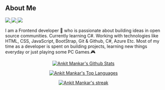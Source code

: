 <!--
**ankitmankar0/ankitmankar0** is a ✨ _special_ ✨ repository because its `README.md` (this file) appears on your GitHub profile.

Here are some ideas to get you started:

- 🔭 I’m currently working on ...
- 🌱 I’m currently learning ...
- 👯 I’m looking to collaborate on ...
- 🤔 I’m looking for help with ...
- 💬 Ask me about ...
- 📫 How to reach me: ...
- 😄 Pronouns: ...
- ⚡ Fun fact: ...
-->
## About Me

<p align="left">
  <a href="http://twitter.com/ankitmankar17">
    <img src="https://img.shields.io/twitter/follow/evavic44?label=Twitter&logo=twitter&style=for-the-badge" />
  </a>
  <a href="https://www.linkedin.com/in/ankit-mankar">
    <img src="https://img.shields.io/badge/LinkedIn-0077B5?style=for-the-badge&logo=linkedin&logoColor=white">
  </a>
  <a href="https://www.instagram.com/ankit.mankar"> 
    <img src="https://img.shields.io/badge/Instagram-ffffff?style=for-the-badge&logo=Instagram&logoColor=black">
  </a>
</p>

I am a Frontend developer 🧩 who is passionate about building ideas in open source communities. Currently learning C#. Working with technologies like HTML, CSS, JavaScript, BootStrap, Git & Github, C#, Azure Etc.
Most of my time as a developer is spent on building projects, learning new things everyday or just playing some PC Games.🎮
<br/>
<p align="center">
 <a href="https://github.com/ankitmankar0/github-readme-stats"><img alt="Ankit Mankar's Github Stats" src="https://github-readme-stats.vercel.app/api?username=ankitmankar0&&show_icons=true&title_color=ffffff&icon_color=bb2acf&text_color=ffffff&bg_color=060A0CD0" /></a>
 <p align="center">
  <a href="https://github.com/ankitmankar0/github-readme-stats"><img alt="Ankit Mankar's Top Languages" src="https://github-readme-stats.vercel.app/api/top-langs/?username=ankitmankar0&langs_count=8&count_private=true&layout=compact&theme=black-ice&hide_border=true&stroke=0000&bg_color=060A0CD0" /></a>
 

<p align="center">
    <a href="https://github.com/ankitmankar0/github-readme-streak-stats">
        <img title="🔥 Get streak stats for your profile at git.io/streak-stats" alt="Ankit Mankar's streak" src="https://github-readme-streak-stats.herokuapp.com/?user=ankitmankar0&theme=black-ice&hide_border=true&stroke=0000&background=060A0CD0"/>
    </a>
</p>
